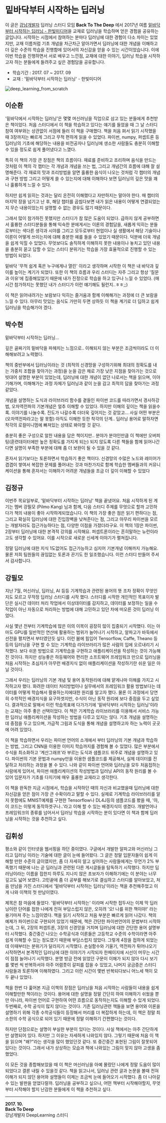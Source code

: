 # 밑바닥부터 시작하는 딥러닝  
 이 글은 [강남개발자](https://www.facebook.com/groups/gangnamio/) 딥러닝 스터디 모임 **Back To The Deep** 에서 2017년 여름 [밑바닥부터 시작하는 딥러닝 - 한빛미디어](http://www.hanbit.co.kr/store/books/look.php?p_code=B8475831198)을 교재로 딥러닝을 학습하며 얻은 경험을 공유하는 글입니다. 시작하는 시점에서 참여하는 분마다 딥러닝에 대한 경험이 다소 차이는 있었지만, 교재 이름처럼 기초 개념을 차근차근 알아가면서 딥러닝에 대한 개념을 이해하고 더 깊은 수준의 학습을 진행함에 있어서의 자신감을 얻을 수 있는 시간이었습니다. 이에 이번 학습을 진행하면서 서로 배우고 느낀점, 교재에 대한 이야기, 딥러닝 학습을 시작하고자 하는 분들에게 들려주고 싶은 경험담을 공유합니다.

* 학습기간 : 2017. 07 ~ 2017. 09
* 교재 : '밑바닥부터 시작하는 딥러닝' - 한빛미디어

![deep_learning_from_scratch](http://www.hanbit.co.kr/data/books/B8475831198_l.jpg)

## 이순환
'밑바닥에서 시작하는 딥러닝'은 몇몇 머신러닝을 직업으로 삼고 있는 분들에게 추천받은 책이었다.
처음 스터디에서 이 책을 학습하고 있다는 얘기를 들었을 때 그 날 스터디 참여 여부와는 상관없이 서점에 들러 이 책을 구매했다. 책을 처음 펴서 읽기 시작했을 때 3장까지는 빠르게 그리고 무척 편하게 읽을 수 있었다. 파이썬, numpy, 퍼셉트론 등 딥러닝의 기초에 해당하는 내용을 비전공자나 딥러닝에 생소한 사람들도 충분히 이해할 수 있을 정도로 쉽게 풀어냈다고 느꼈다.

특히 이 책의 가장 큰 장점은 책의 흐름이다. 재료를 준비하고 조리하며 음식을 만드는 것처럼 이 책의 각 챕터는 각 개념과 개념을 쓰는 법, 그리고 개념간의 흐름에 대해 잘 설명해준다. 각 재료의 맛과 조리방법을 알면 훌륭한 음식이 나오는 것처럼 각 챕터의 개념과 구현 방법 그리고 어떻게 쓸 수 있는지에 대해 이해하다 보면 딥러닝의 깊은 맛을 꽤나 훌륭하게 느낄 수 있다.

하지만 쉽게 읽히는 것과는 달리 온전히 이해했다고 자만하지는 말아야 한다. 매 챕터의 마지막 장을 넘기고 난 후, 해당 챕터를 곱씹다보면 내가 읽은 내용이 어떻게 연결되었는지 무슨 내용이었는지 설명할 수 없는 경우도 많기 때문이다. 

그래서 많이 참가하진 못했지만 스터디가 참 많은 도움이 되었다. 급하지 않게 공부하면서 훌륭한 스터디분들을 통해 익숙한 분에게서는 이론의 경험담을, 새롭게 익히는 분들로부터는 색다른 생각과 시야를 그리고 모두로부터 현업이나 실 생활에서 해당 기술이나 이론이 어떻게 쓰이는지에 대해 충분한 예를 들을 수 있었기 때문이다. 덕분에 더욱 개념을 쉽게 익힐 수 있었다. 무엇보다도 솔직하게 이해하지 못한 내용이나 놓치고 있던 내용을 충분히 묻고 답할 수 있는 스터디 분위기는 학습을 가장 효율적으로 진행할 수 있는 방법이 되었다.

밑바닥 '무척 쉽게 혹은 누구에게나 열린' 이라고 생각하며 시작한 이 책은 내 바닥과 깊이를 높이는 계기가 되었다. 또한 이 책의 흐름과 우리 스터디는 자주 그리고 항상 '질문과 이유'에 집중해있었기 때문에 내가 진정으로 학습을 하고 있구나 느낄 수 있었다. (매 시간 참가하지는 못했던 내가 스터디가 이런 얘기해도 될런지..ㅎㅎ;;)

이 책은 읽어내려가는 보람보다 익히는 즐거움과 함께 이해해가는 과정에 더 큰 보람을 느낄 수 있다. 아무리 맛있는 음식도 가만히 두면 상하듯 이 책을 계기로 더 딥하고 쉽게 딥러닝을 학습해가야 겠다.


## 박수현
밑바닥부터 시작하는 딥러닝...

깊은 골짜기의 밑바닥을 파헤치는 느낌으로..
이해되지 않는 부분은 조금씩이라도 더 이해해보려고 노력했다.

책의 중반부에서 딥러닝이라는 것 (최적의 신경망을 구성하기위해 최대의 정확도를 내는 가중치 조합을 찾아가는 과정)을 눈을 감은 채로 가장 낮은 지점을 찾아가는 것으로 빗대어 설명한 부분이 있었는데, 딥러닝에 대한 개념이 없던 나로서는 책을 읽으며, 이야기해가며, 이해해가는 과정 자체가 딥러닝과 같이 눈을 감고 최적의 답을 찾아가는 과정 같았다.

개념을 설명하는 도식과 라이브러리 함수를 곁들인 파이썬 코드를 따라가면서 경사하강법, 오차역전파의 기본개념은 얼추 이해할 수 있었다. 하지만 이해의 깊이는 책을 읽을수록. 이야기를 나눌수록. 진도가 나갈수록 더더욱 깊어지는 것 같았고... 사실 어떤 부분은 (오차역전파라고는 말 못함) 아직도 이해한 듯한 착각의 단계.. 딥러닝 용어로 말하자면 착각의 로컬미니멈에 빠져있는 상태로 봐야할 것 같다.

충분히 좋은 구성으로 알찬 내용을 담은 책이지만.. 분야가 분야인만큼 이 책에만 오버피팅(훈련데이터에만 높은 정확도를 가지게 되는) 되지 않도록 다른 책들을 함께 읽어나간다면 설명이 부족한 부분에 대해 좀 더 보완이 될 수 있을 것 같다.

혼자서 읽기보다는 토론하면서 학습하기 좋은 책이다. 신경망의 수많은 노드와 레이어가 겹겹이 쌓여서 복잡한 문제를 풀어내는 것과 마찬가지로 함께 학습한 멤버들과의 커뮤니케이션을 통해 혼자서는 이해하기 어려운 개념들을 조금 더 깊이 이해할 수 있었다


## 김정규
 이번주 목요일부로, '밑바닥부터 시작하는 딥러닝' 책을 끝냈어요. 처음 시작하게 된 계기는 멤버 강필모 (Pilmo Kang) 님과 함께, 다음 스터디 주제를 무엇으로 할까 고민하다가 책의 내용이 좋아 시작하게되었습니다. 이 책의 가장 좋은 점은 읽기 편하다는 점, 그리고 확실히 딥러닝에 대한 진입장벽을 낮쳐준다는 점, 그리고 아무리 파이썬을 모르는 개발자라도 접근가능하다는 점, 다양한 이점을 가졌더라구요. 이 책의 1장은 파이썬, 2장부터 딥러닝에 대한 본격적 강의를 시작해요. 퍼셉트론이라는 흔히말하는 뉴런이라고도 생각할 수 있어요. 이를 시작으로 새로운 신세계 이야기가 펼쳐집니다.

 정말 딥러닝에 대한 지식 1도없어도 접근가능하고 심지어 기본개념 이해까지 가능해요. 물론 저희 팀원들의 끊임없는 토론과 끈기도 한 일조했습니다. 이런 스터디 만들어 주셔서 감사합니다.

## 강필모
 지난 7월, 머신러닝, 딥러닝, AI 등등 기계학습과 관련된 용어의 뜻 조차 정확이 무엇인지도 모르고 무작정  딥러닝 스터디를 시작 했다. 스터디를 시작한 개인적인 목표이자 발단은 실시간 데이터 처리 작업에서 이상데이터를 감지하고, 데이터를 보정하는 일을 수작업이 아닌 자동으로 처리하는 방법에 대해 고민하고 있던 차에 떠오른 것이 딥러닝 이었다. 

  사실 몇년 전부터 기계학습에 많은 이의 이목이 굉장히 많이 집중되기 시작했다. 이는 아마도 GPU를 일반적인 연산에 활용하는 범위가 늘어나기 시작하고, 알파고가 바둑에서 선전을 펼치면서 부터였던듯 싶다. 이런 붐에 힘입어 Tensorflow, Caffe, Theano 등등의 딥러닝을 구현 할 수 있는 기계학습 라이브러리가 많은 사람의 입에 오르내리기 시작했다. 보다 쉬운 방법으로 기계학습을 구현하고 애플리케이션을 작성하는 것이 가능해진 것이다. 하지만 성능좋은 하등웨어와 편리한 소프트웨어 프레임워크 만으로 딥러닝을 처음 시작하는 초심자가 아무런 배경지식 없이 애플리케이션을 작성하기란 쉬운 일은 아닐 것이다.

 그래서 우리는 딥러닝의 기본 개념 및 용어 동작원리에 대해 얕게나마 이해를 가지고 시작하고자 했다. 화려한 데이터 처리방법이나 실무에서의 프레임워크 활용 방법보다는 데이터를 어떻게 학습해서 활용하는지에대한 원리를 알고자 했다. 물론 이 과정에서 당연히 수학적인 배경지식을 요구하겟지만, 수식이 아닌 동작 원리에 보다 중점을 두고 싶었다. 결과적으로 말해서 이런 학습목표에 다가가기에 '밑바닥부터 시작하는 딥러닝'이라는 교재는 아주 좋은 선택이었다. 이 책은 기계학습 라이브러리를 이용해서 서비스 가능한 딥러닝 애플리케이션을 작성하는 방법을 다루고 있지는 않다. 기초 개념을 설명하는데 중점을 두고 있으며, 가급적 그림과 도식을 통해 개념을 설명하고자 하는 노력이 곳곳에 어려 있었다.

  이 책을 학습하면서 우리는 파이썬 언어의 소개에서 부터 딥러닝의 기본 개념과 학습하는 방법, 그리고 CNN을 이용한 이미지 학습까지를 경험해 볼 수 있었다. 많은 부분에서 수식을 최소화하고 '계산그래프'라 부르는 도식과 샘플코드 위주로 개념을 설명하고 있다.  파이썬의 기본 문법과 numpy만을 이용한 샘플코드를 제공해서, 실제 데이터를 전달하고 처리하는 과정을 볼 수 있다. 나와 같이 파이썬 언어와 딥러닝을 모두 처음접하는 사람에게 있어서, 파이썬 애플리케이션의 작성방법과 딥러닝 API의 동작 원리를 볼 수 있어 입문자가 기초를 다지기에 매우 훌륭한 교재라고 생각한다.

 이 책을 완독한 지금 시점에서, 학습을 시작하던 때의 자신과 비교했을때 딥러닝에 대한 자신감을 얻은 점이 가장 큰 수확이라고 말할 수 있다. 실제로 기계학습 라이브러리를 알지 못함에도 MNIST예제를 구현한 Tensorflow나 DL4J등의 샘플코드를 봤을 때, '아, 이 코드는 이렇게 동작하겟구나..'라고 이해 할 수 있는 배경지식이 생겼다. 개발언어나 프레임워크의 종류를 넘어서서 딥러닝 학습을 시작하는 분이 있다면 이 책과 함께 딥러닝을 시작하는 것을 추천하고 싶다. 

## 김휘성

 평소와 같이 인터넷을 웹서핑을 하던 중이였다. 구글에서 개발한 알파고와 머신러닝 그리고 딥러닝 이라는 기술에 대한 글이 눈에 들어왔다. 그 글은 정말 입문자들이 쉽게 이해할 만한 수준의 글이였지만, 좀 더 자세히 알고 싶어하는 사람들에게는 무언가 2% 부족했기 때문에 나는 곧 딥러닝과 관련된 다른 게시글들을 탐독하기 시작했다. 하지만 딥러닝이라는 이름을 접한지 하루도 지나지 않은 초보자가 이해하기에는 이 분야는 너무 깊고도 넓어 보였다. 고민끝에 좀 더 공부를 해보기로 결심하고 스터디를 알아보았고, 처음 만남을 가진 스터디에서 '밑바닥부터 시작하는 딥러닝'이라는 책을 추천해주었고 이게 나와 이책의 첫 만남이였다.

 제목은 참 마음에 들었다. '밑바닥부터 시작하는' 이라며 시작한 접두사는 이제 막 딥러닝이란 단어를 접한 나에게 전혀 부담스럽지 않은, 오히려 '오! 나를 위한 책이야!' 라는 용기마져 주는 느낌이였다. 책을 읽기 시작하고 처음 부분은 빠르게 읽어 나갔다. 책의 예제가 파이썬으로 구현되어 있었기 때문에, 책은 간단한 파이썬언어의 문법부터 시작하는데, 그 뒤, 2장의 퍼셉트론, 3장의 신경망을 거치며 딥러닝에 대한 간단한 용어 설명부터 시작했다. 중간중간 나오는 수학공식과 이론들은 고등학교 수준의 수학이라면 아주 쉽게 이해할 수 있는 정도였기 때문에 부담스럽지 않았다. 그렇게 4장을 접하게 되었는데 이때부터는 분위기가 달라지기 시작했다. 손실함수와 기울기, 역전파가 튀어나오기 시작하면서 본격적인 딥러닝에 대한 이야기가 시작되자 한페이지에 시선이 머무는 시간이 점점 늘어나기 시작했다. 분명 방금 전에 읽었던 구문이 이해가 되지 않아 다시 보기를 몇번 씩 반복하서야 아주 어렴풋이 갈피를 잡을 수 있었고, 나머지 궁금증은 스터디 사람들과 토론하며 이해하였다. 그리고 이런 시간이 몇번 반복되다보니 어느세 책이 모두 끝나 있었다. 

 책을 한번 다 훑어본 지금 이책의 장점은 딥러닝을 처음 시작하는 사람들이 내용을 쉽게 이해할만한 책이라는 것이다. 용어에 대한 설명을 정말 간단히 하여 이해하기 쉬웠을 뿐만 아니라, 파이썬 언어로 구현하여 어떤 흐름으로 동작하는지도 이해할 수 있게 되었다. 두번째로, 수학 공식이 많지 않다는 것이다. 기존 딥러닝관련 책들을 보면 용어와 이론을 설명하기 위해 각종 수학공식들이 등장해서 머리를 더 복잡하게 하는데, 이 책은 정말 최소한의 수학 공식으로 되어 있기 때문에 정말 이해하기 간편했다는 것이다.
 
 하지만 단점으로는 설명이 부실한 부분이 있다는 것이다. 사실 책에서는 아주 간단하게만 설명되어 있다. 하지만 그 이유는 자세하게 나와있지 않다. 그렇기 때문에 처음 이 책을 읽으며 "왜?"라는 생각을 많이 했었던것 같다. 또 중간중간 표현된 그림이 잘못되어있다는 것이다. 그래서 내가 상상하는 모습과 책에 나와있는 그림이 맞지 않아 고생을 좀 했었다.
 
 이 모든 것을 종합해보았을 때 이 책은 머신러닝을 아예 몰랐던 나에게 정말 도움이 많이 되었다고 결론 내릴 수 있을것 같다.
책을 읽고나서, 딥러닝 관련 글과 논문을 볼때 전혀 이해가 되지 않던 용어와 설명들이 이제는 조금씩 눈에 들어오기 시작했다. 좀 더 나아갈 수 있는 발판을 얻었다랄까. 딥러닝을 공부하고 싶으나, 어떤 책부터 시작해야할지, 무엇부터 시작해야 할지 난감한 분들에게 이 책을 추천하고 싶다.

------------
**2017. 10.**<br/>
**Back To Deep**<br/>
강남개발자 DeepLearning 스터디

